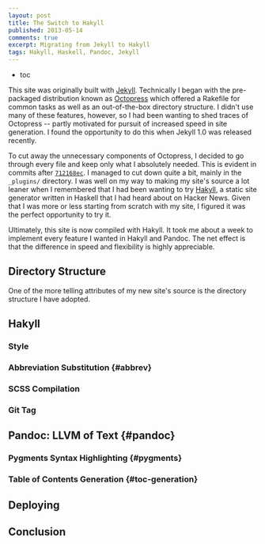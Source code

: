 ```yaml
---
layout: post
title: The Switch to Hakyll
published: 2013-05-14
comments: true
excerpt: Migrating from Jekyll to Hakyll
tags: Hakyll, Haskell, Pandoc, Jekyll
---
```


* toc

This site was originally built with [Jekyll](http://jekyllrb.com/). Technically I began with the pre-packaged distribution known as [Octopress](http://octopress.org/) which offered a Rakefile for common tasks as well as an out-of-the-box directory structure. I didn't use many of these features, however, so I had been wanting to shed traces of Octopress -- partly motivated for pursuit of increased speed in site generation. I found the opportunity to do this when Jekyll 1.0 was released recently.

To cut away the unnecessary components of Octopress, I decided to go through every file and keep only what I absolutely needed. This is evident in commits after [`712168ec`](https://github.com/blaenk/blaenk.github.com.jekyll/commit/712168ec33004b693cc8cfb553a6a861da6a8708). I managed to cut down quite a bit, mainly in the `_plugins/` directory. I was well on my way to making my site's source a lot leaner when I remembered that I had been wanting to try [Hakyll](http://jaspervdj.be/hakyll/), a static site generator written in Haskell that I had heard about on Hacker News. Given that I was more or less starting from scratch with my site, I figured it was the perfect opportunity to try it.

Ultimately, this site is now compiled with Hakyll. It took me about a week to implement every feature I wanted in Hakyll and Pandoc. The net effect is that the difference in speed and flexibility is highly appreciable.

## Directory Structure

One of the more telling attributes of my new site's source is the directory structure I have adopted.

## Hakyll

### Style

### Abbreviation Substitution {#abbrev}

### SCSS Compilation

### Git Tag

## Pandoc: LLVM of Text {#pandoc}

### Pygments Syntax Highlighting {#pygments}

### Table of Contents Generation {#toc-generation}

## Deploying

## Conclusion
